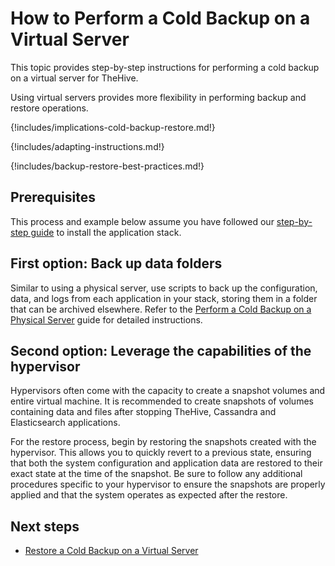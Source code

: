 # How to Perform a Cold Backup on a Virtual Server

This topic provides step-by-step instructions for performing a cold backup on a virtual server for TheHive.

Using virtual servers provides more flexibility in performing backup and restore operations.

{!includes/implications-cold-backup-restore.md!}

{!includes/adapting-instructions.md!}

{!includes/backup-restore-best-practices.md!}

## Prerequisites

This process and example below assume you have followed our [step-by-step guide](../../../../installation/step-by-step-installation-guide.md) to install the application stack.

## First option: Back up data folders

Similar to using a physical server, use scripts to back up the configuration, data, and logs from each application in your stack, storing them in a folder that can be archived elsewhere. Refer to the [Perform a Cold Backup on a Physical Server](physical-server.md) guide for detailed instructions.

## Second option: Leverage the capabilities of the hypervisor

Hypervisors often come with the capacity to create a snapshot volumes and entire virtual machine. It is recommended to create snapshots of volumes containing data and files after stopping TheHive, Cassandra and Elasticsearch applications. 

For the restore process, begin by restoring the snapshots created with the hypervisor. This allows you to quickly revert to a previous state, ensuring that both the system configuration and application data are restored to their exact state at the time of the snapshot. Be sure to follow any additional procedures specific to your hypervisor to ensure the snapshots are properly applied and that the system operates as expected after the restore.

<h2>Next steps</h2>

* [Restore a Cold Backup on a Virtual Server](../../restore/cold-restore/virtual-server.md)